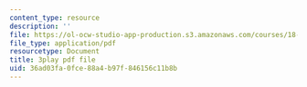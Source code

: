 ```yaml
---
content_type: resource
description: ''
file: https://ol-ocw-studio-app-production.s3.amazonaws.com/courses/18-06-linear-algebra-spring-2010/36ad03fa0fce88a4b97f846156c11b8b_yjBerM5jWsc.pdf
file_type: application/pdf
resourcetype: Document
title: 3play pdf file
uid: 36ad03fa-0fce-88a4-b97f-846156c11b8b
---
```

